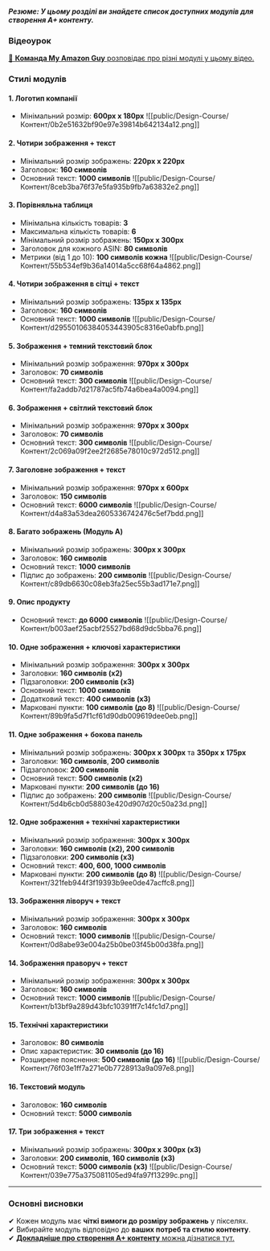 ##### **Резюме**: У цьому розділі ви знайдете список доступних модулів для створення A+ контенту.

### **Відеоурок**

[🎥 **Команда My Amazon Guy** розповідає про різні модулі у цьому відео.](https://www.youtube.com/watch?v=i9L1fC-C_f0)

### **Стилі модулів**
#### **1. Логотип компанії**

- Мінімальний розмір: **600px x 180px**
![[public/Design-Course/Контент/0b2e51632bf90e97e39814b642134a12.png]]
#### **2. Чотири зображення + текст**

- Мінімальний розмір зображень: **220px x 220px**
- Заголовок: **160 символів**
- Основний текст: **1000 символів**	
![[public/Design-Course/Контент/8ceb3ba76f37e5fa935b9fb7a63832e2.png]]
#### **3. Порівняльна таблиця**

- Мінімальна кількість товарів: **3**
- Максимальна кількість товарів: **6**
- Мінімальний розмір зображень: **150px x 300px**
- Заголовок для кожного ASIN: **80 символів**
- Метрики (від 1 до 10): **100 символів кожна**
![[public/Design-Course/Контент/55b534ef9b36a14014a5cc68f64a4862.png]]
#### **4. Чотири зображення в сітці + текст**

- Мінімальний розмір зображень: **135px x 135px**
- Заголовок: **160 символів**
- Основний текст: **1000 символів**
![[public/Design-Course/Контент/d29550106384053443905c8316e0abfb.png]]
#### **5. Зображення + темний текстовий блок**

- Мінімальний розмір зображення: **970px x 300px**
- Заголовок: **70 символів**
- Основний текст: **300 символів**
![[public/Design-Course/Контент/fa2addb7d21787ac5fb74a6bea4a0094.png]]
#### **6. Зображення + світлий текстовий блок**

- Мінімальний розмір зображення: **970px x 300px**
- Заголовок: **70 символів**
- Основний текст: **300 символів**
![[public/Design-Course/Контент/2c069a09f2ee2f2685e78010c972d512.png]]
#### **7. Заголовне зображення + текст**

- Мінімальний розмір зображення: **970px x 600px**
- Заголовок: **150 символів**
- Основний текст: **6000 символів**
![[public/Design-Course/Контент/d4a83a53dea2605336742476c5ef7bdd.png]]
#### **8. Багато зображень (Модуль A)**

- Мінімальний розмір зображень: **300px x 300px**
- Заголовок: **160 символів**
- Основний текст: **1000 символів**
- Підпис до зображень: **200 символів**
![[public/Design-Course/Контент/c89db6630c08eb3fa25ec55b3ad171e7.png]]
#### **9. Опис продукту**

- Основний текст: **до 6000 символів**
![[public/Design-Course/Контент/b003aef25acbf25527bd68d9dc5bba76.png]]
#### **10. Одне зображення + ключові характеристики**

- Мінімальний розмір зображення: **300px x 300px**
- Заголовки: **160 символів (x2)**
- Підзаголовки: **200 символів (x3)**
- Основний текст: **1000 символів**
- Додатковий текст: **400 символів (x3)**
- Марковані пункти: **100 символів (до 8)**
![[public/Design-Course/Контент/89b9fa5d7f1cf61d90db009619dee0eb.png]]
#### **11. Одне зображення + бокова панель**

- Мінімальний розмір зображень: **300px x 300px** та **350px x 175px**
- Заголовки: **160 символів**, **200 символів**
- Підзаголовок: **200 символів**
- Основний текст: **500 символів (x2)**
- Марковані пункти: **200 символів (до 16)**
- Підпис до зображень: **200 символів**
![[public/Design-Course/Контент/5d4b6cb0d58803e420d907d20c50a23d.png]]
#### **12. Одне зображення + технічні характеристики**

- Мінімальний розмір зображення: **300px x 300px**
- Заголовки: **160 символів (x2), 200 символів**
- Підзаголовки: **200 символів (x3)**
- Основний текст: **400, 600, 1000 символів**
- Марковані пункти: **200 символів (до 8)**
![[public/Design-Course/Контент/321feb944f3f19393b9ee0de47acffc8.png]]
#### **13. Зображення ліворуч + текст**

- Мінімальний розмір зображення: **300px x 300px**
- Заголовок: **160 символів**
- Основний текст: **1000 символів**
![[public/Design-Course/Контент/0d8abe93e004a25b0be03f45b00d38fa.png]]
#### **14. Зображення праворуч + текст**

- Мінімальний розмір зображення: **300px x 300px**
- Заголовок: **160 символів**
- Основний текст: **1000 символів**
![[public/Design-Course/Контент/b13bf9a289d43bfc10391ff7c14fc1d7.png]]
#### **15. Технічні характеристики**

- Заголовок: **80 символів**
- Опис характеристик: **30 символів (до 16)**
- Розширене пояснення: **500 символів (до 16)**
![[public/Design-Course/Контент/76f03e1ff7a271e0b7728913a9a097e8.png]]
#### **16. Текстовий модуль**

- Заголовок: **160 символів**
- Основний текст: **5000 символів**
#### **17. Три зображення + текст**

- Мінімальний розмір зображень: **300px x 300px (x3)**
- Заголовки: **200 символів**, **160 символів (x3)**
- Основний текст: **5000 символів (x3)**
![[public/Design-Course/Контент/039e775a375081105ed94fa97f13299c.png]]
---

### **Основні висновки**

✔ Кожен модуль має **чіткі вимоги до розміру зображень** у пікселях.  
✔ Вибирайте модуль відповідно до **ваших потреб та стилю контенту**.  
✔ [**Докладніше про створення A+ контенту** можна дізнатися тут.](https://myamazonguy.com/enhanced-content/enhanced-content-how-to-build-content-on-amazon/)